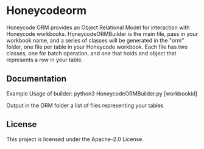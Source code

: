 # Honeycodeorm

Honeycode ORM provides an Object Relational Model for interaction with Honeycode workbooks. HoneycodeORMBuilder is the 
main file, pass in your workbook name, and a series of classes will be generated in the "orm" folder, one file per
table in your Honeycode workbook. Each file has two classes, one for batch operation, and one that holds and object
that represents a row in your table.

## Documentation

Example Usage of builder:
python3 HoneycodeORMBuilder.py [workbookid]

Output in the ORM folder a list of files representing your tables

## License

This project is licensed under the Apache-2.0 License.

